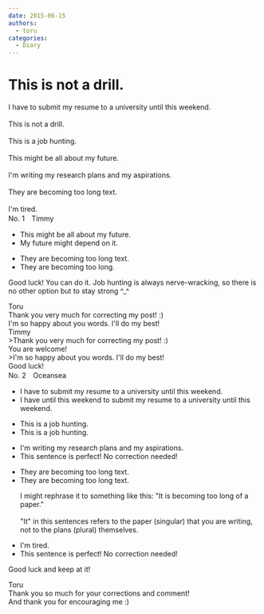 ```yaml
---
date: 2015-06-15
authors:
  - toru
categories:
  - Diary
---
```


<h1 id="subject_show">This is not a drill.</h1>
<div class="date" hidden>Jun 15, 2015 18:03</div>
<div id="post"><div id="body_show_ori">
I have to submit my resume to a university until this weekend.<br/><br/>This is not a drill.<br/><br/>This is a job hunting.<br/><br/>This might be all about my future.<br/><br/>I'm writing my research plans and my aspirations.<br/><br/>They are becoming too long text.<br/><br/>I'm tired.
</div></div>

<!-- more -->

<div id="block"><div class="first_name"> No. 1　<span class="just_name">Timmy</span></div><div id="block2">
<ul class="correction_field">
<li class="incorrect">This might be all about my future.</li>
<li class="corrected correct">
My future might <span class="f_blue">depend on it</span>.
</li>
</ul>
<ul class="correction_field">
<li class="incorrect">They are becoming too long text.</li>
<li class="corrected correct">
They are becoming too long.
</li>
</ul>
<p class="comment_small">
 Good luck! You can do it. Job hunting is always nerve-wracking, so there is no other option but to stay strong ^_^
</p>

</div><div class="name"><span class="just_name">Toru</span><br>
Thank you very much for correcting my post! :)<br/>I'm so happy about you words. I'll do my best!
</div>
<div class="name"><span class="just_name">Timmy</span><br>
&gt;Thank you very much for correcting my post! :)<br/>You are welcome!<br/>&gt;I'm so happy about you words. I'll do my best!<br/>Good luck!
</div>
</div>
<div id="block"><div class="first_name"> No. 2　<span class="just_name">Oceansea</span></div><div id="block2">
<ul class="correction_field">
<li class="incorrect">I have to submit my resume to a university until this weekend.</li>
<li class="corrected correct">
I have <span class="f_blue">until this weekend</span> to submit my resume to a university <span class="f_gray"><span class="sline">until this weekend</span></span>.
</li>
</ul>
<ul class="correction_field">
<li class="incorrect">This is a job hunting.</li>
<li class="corrected correct">
This is <span class="f_red"><span class="sline">a</span></span> job hunting.
</li>
</ul>
<ul class="correction_field">
<li class="incorrect">I'm writing my research plans and my aspirations.</li>
<li class="corrected perfect">This sentence is perfect! No correction needed!</li>
</ul>
<ul class="correction_field">
<li class="incorrect">They are becoming too long text.</li>
<li class="corrected correct">
They are becoming too long <span class="f_gray"><span class="sline">text</span></span>.
<p class="correction_comment">I might rephrase it to something like this: "It is becoming too long of a paper."<br/><br/>"It" in this sentences refers to the paper (singular) that you are writing, not to the plans (plural) themselves.</p>
</li>
</ul>
<ul class="correction_field">
<li class="incorrect">I'm tired.</li>
<li class="corrected perfect">This sentence is perfect! No correction needed!</li>
</ul>
<p class="comment_small">
 Good luck and keep at it!
</p>

</div><div class="name"><span class="just_name">Toru</span><br>
Thank you so much for your corrections and comment!<br/>And thank you for encouraging me :)
</div>
</div>
